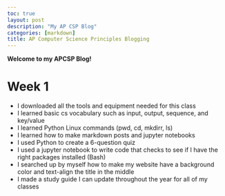 ```yaml
---
toc: true
layout: post
description: "My AP CSP Blog"
categories: [markdown]
title: AP Computer Science Principles Blogging 
---
```


**Welcome to my APCSP Blog!**

# Week 1
 - I downloaded all the tools and equipment needed for this class 
 - I learned basic cs vocabulary such as input, output, sequence, and key/value
 - I learned Python Linux commands (pwd, cd, mkdirr, ls)
 - I learned how to make markdown posts and jupyter notebooks
 - I used Python to create a 6-question quiz 
 - I used a jupyter notebook to write code that checks to see if I have the right packages installed (Bash)
 - I searched up by myself how to make my website have a background color and text-align the title in the middle 
 - I made a study guide I can update throughout the year for all of my classes

